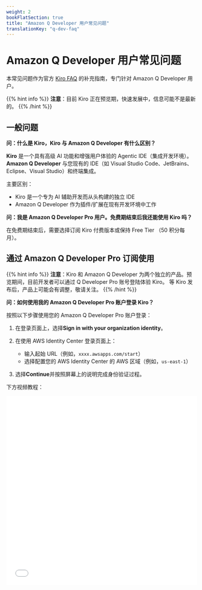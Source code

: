 ```yaml
---
weight: 2
bookFlatSection: true
title: "Amazon Q Developer 用户常见问题"
translationKey: "q-dev-faq"
---
```


# Amazon Q Developer 用户常见问题

本常见问题作为官方 [Kiro FAQ](https://kiro.dev/faq/) 的补充指南，专门针对 Amazon Q Developer 用户。

{{% hint info %}}
**注意**：目前 Kiro 正在预览期，快速发展中，信息可能不是最新的。
{{% /hint %}}

## 一般问题

**问：什么是 Kiro，Kiro 与 Amazon Q Developer 有什么区别？**

**Kiro** 是一个具有高级 AI 功能和增强用户体验的 Agentic IDE（集成开发环境）。**Amazon Q Developer** 与您现有的 IDE（如 Visual Studio Code、JetBrains、Eclipse、Visual Studio）和终端集成。

主要区别：

- Kiro 是一个专为 AI 辅助开发而从头构建的独立 IDE
- Amazon Q Developer 作为插件/扩展在现有开发环境中工作

**问：我是 Amazon Q Developer Pro 用户。免费期结束后我还能使用 Kiro 吗？**

在免费期结束后，需要选择订阅 Kiro 付费版本或保持 Free Tier （50 积分每月）。

## 通过 Amazon Q Developer Pro 订阅使用

{{% hint info %}}
**注意**：Kiro 和 Amazon Q Developer 为两个独立的产品。预览期间，目前开发者可以通过 Q Developer Pro 账号登陆体验 Kiro。 等 Kiro 发布后，产品上可能会有调整，敬请关注。
{{% /hint %}}

**问：如何使用我的 Amazon Q Developer Pro 账户登录 Kiro？**

按照以下步骤使用您的 Amazon Q Developer Pro 账户登录：

1. 在登录页面上，选择**Sign in with your organization identity**。

2. 在使用 AWS Identity Center 登录页面上：

   - 输入起始 URL（例如，`xxxx.awsapps.com/start`）
   - 选择配置您的 AWS Identity Center 的 AWS 区域（例如，`us-east-1`）

3. 选择**Continue**并按照屏幕上的说明完成身份验证过程。

下方视频教程：

<iframe src="//player.bilibili.com/player.html?isOutside=true&aid=114880124289102&bvid=BV1MMuoz2E5e&cid=31151491993&p=1&autoplay=0" scrolling="no" border="0" frameborder="no" framespacing="0" allowfullscreen="true" style="width: 100%; height: 500px;"></iframe>
